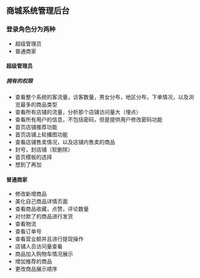 ## 商城系统管理后台

### 登录角色分为两种

- 超级管理员
- 普通商家

#### 超级管理员

##### 拥有的权限

- 查看整个系统的客流量，访客数量，男女分布，地区分布，下单情况，以及浏览最多的商品类型
- 查看所有店铺的流量，分析那个店铺访问量大（埋点）
- 查看所有用户的信息，不包括密码，但是提供用户修改密码功能
- 首页店铺推荐功能
- 首页店铺上轮播图功能
- 查看店铺售卖情况，以及店铺内售卖的商品
- 封号，封店铺（软删除）
- 首页模板的选择
- 想到了再加

#### 普通商家

- 修改新增商品
- 美化自己商品详情页面
- 查看商品收藏，点赞，评论数量
- 对付款了的商品进行发货
- 查看物流
- 查看订单号
- 查看营业额并且进行提现操作
- 店铺人员访问量查看
- 商品加入购物车情况展示
- 增加推荐的商品
- 更改商品展示顺序
